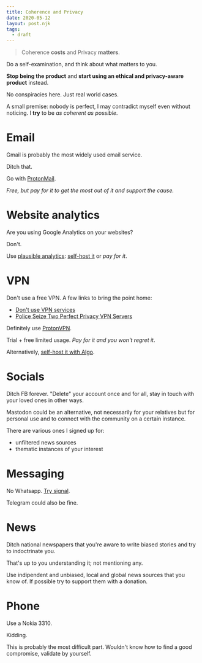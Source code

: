 ```yaml
---
title: Coherence and Privacy
date: 2020-05-12
layout: post.njk
tags:
  - draft
---
```


> Coherence **costs** and Privacy **matters**.

Do a self-examination, and think about what matters to you.

**Stop being the product** and **start using an ethical and privacy-aware product** instead.

No conspiracies here. Just real world cases.

A small premise: nobody is perfect, I may contradict myself even without noticing. I **try** to be *as coherent as possible*.

# Email

Gmail is probably the most widely used email service.

Ditch that.

Go with [ProtonMail](https://proton.go2cloud.org/aff_c?offer_id=15&aff_id=1721&source=blog).

*Free, but pay for it to get the most out of it and support the cause.*

# Website analytics

Are you using Google Analytics on your websites?

Don't.

Use [plausible analytics](https://plausible.io/): [self-host it](/posts/2020-04-24-Resuming-Elixir-by-self-hosting-plausible-analytics/) or *pay for it*.

# VPN

Don't use a free VPN. A few links to bring the point home:

- [Don't use VPN services](https://gist.github.com/joepie91/5a9909939e6ce7d09e29)
- [Police Seize Two Perfect Privacy VPN Servers](https://torrentfreak.com/police-seize-two-perfect-privacy-vpn-servers-160902/)

Definitely use [ProtonVPN](https://proton.go2cloud.org/aff_c?offer_id=10&aff_id=1721&source=blog).

Trial + free limited usage. *Pay for it and you won't regret it*.

Alternatively, [self-host it with Algo](https://github.com/trailofbits/algo).

# Socials

Ditch FB forever. "Delete" your account once and for all, stay in touch with your loved ones in other ways.

Mastodon could be an alternative, not necessarily for your relatives but for personal use and to connect with the community on a certain instance.

There are various ones I signed up for:

- unfiltered news sources
- thematic instances of your interest

# Messaging

No Whatsapp. [Try signal](https://www.signal.org/).

Telegram could also be fine.

# News

Ditch national newspapers that you're aware to write biased stories and try to indoctrinate you.

That's up to you understanding it; not mentioning any.

Use indipendent and unbiased, local and global news sources that you know of. If possible try to support them with a donation.


# Phone

Use a Nokia 3310.

Kidding.

This is probably the most difficult part. Wouldn't know how to find a good compromise, validate by yourself.

